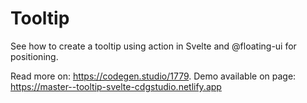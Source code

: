 # Tooltip

See how to create a tooltip using action in Svelte and @floating-ui for positioning.

Read more on: https://codegen.studio/1779.
Demo available on page: https://master--tooltip-svelte-cdgstudio.netlify.app
